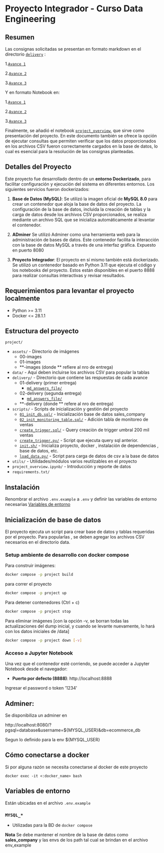 # Proyecto Integrador - Curso Data Engineering

## Resumen

Las consignas solicitadas se presentan en formato markdown en el directorio [`delivery`](./project/delivery/) :

1.[`Avance 1`](./project/delivery/01-first-delivery/project_answers_screenshots.md)

2.[`Avance 2`](./project/delivery/02-second-delivery/project_answers_screenshots.md)

3.[`Avance 3`](./project/delivery/03-third-delivery/)

Y en formato Notebook en:

1.[`Avance 1`](./project/1st_delivery.ipynb)

2.[`Avance 2`](./project/2nd_delivery.ipynb)

3.[`Avance 3`](./project/3rd_delivery.ipynb)


Finalmente, se añadió el notebook [`project_overview`](./project/project_overview.ipynb), que sirve como presentación del proyecto. En este documento también se ofrece la opción de ejecutar consultas que permiten verificar que los datos proporcionados en los archivos CSV fueron correctamente cargados en la base de datos, lo cual es esencial para la resolución de las consignas planteadas.

## Detalles del Proyecto

Este proyecto fue desarrollado dentro de un **entorno Dockerizado**, para facilitar configuración y ejecución del sistema en diferentes entornos. Los siguientes servicios fueron dockerizados:

1. **Base de Datos (MySQL)**: 
   Se utilizó la imagen oficial de **MySQL 8.0** para crear un contenedor que aloja la base de datos del proyecto. La configuración de la base de datos, incluida la creación de tablas y la carga de datos desde los archivos CSV proporcionados, se realiza mediante un archivo SQL que se inicializa automáticamente al levantar el contenedor.

2. **ADminer** Se utilizó Adminer como una herramienta web para la administración de bases de datos. Este contenedor facilita la interacción con la base de datos MySQL a través de una interfaz gráfica. Expuesto en puerto 8080

3. **Proyecto Integrador**:
El proyecto en sí mismo también está dockerizado. Se utilizó un contenedor basado en Python 3.11 que ejecuta el código y los notebooks del proyecto. Estos están disponibles en el puerto 8888 para realizar consultas interactivas y revisar  resultados.

## Requerimientos para levantar el proyecto localmente

- Python >= 3.11
- Docker <= 28.1.1

## Estructura del proyecto

`project/`
- `assets/` - Directorio de imágenes
   - 00-images
   - 01-images
   - **-images (donde ** refiere al nro de entrega)
 - `data/` - Aquí deben incluirse los archivos CSV para popular la tablas
 - `delivery/` - Directorio que contiene las respuestas de cada avance
   - 01-delivery (primer entrega)
      - [`md_answers_file/`](./project/delivery/01-first-delivery/project_answers_screenshots.md)
   - 02-delivery (segunda entrega)
      - [`md_answers_file/`](./project/delivery/02-second-delivery/project_answers_screenshots.md)
   - **-delivery (donde ** refere al nro de entrega)
 - `scripts/` - Scripts de inicialización y gestión del proyecto
   - [`01_init_db.sql/`](./project/scripts/01_init_db.sql) - Inicialización base de datos sales_company
   - [`02_init_monitoring_table.sql/`](./project/scripts/02_init_monitoring_table.sql) - Adición tabla de monitoreo de ventas
   - [`create_trigger.sql/`](./project/scripts/create_trigger.sql) - Query creaciòn de trigger umbral 200 mil ventas
   - [`create_trigger.py/`](./project/scripts/create_trigger.sql) - Script que ejecuta query sql anterior.
   - [`init.sh/`](./project/scripts/init.sh) - Inicializa proyecto, docker , instalación de dependencias , base de datos, etc.
   - [`load_data.py/`](./project/scripts/load_data.py) - Script para carga de datos de csv a la base de datos
 - `utils/` - Utilidades/módulos varios reutilzables en el proyecto
 - `project_overview.ipynb/` - Introducción y reporte de datos
 - `requirements.txt/` 


## Instalación

Renombrar el archivo `.env.example` a `.env` y definir las variables de entorno necesarias [Variables de entorno](#variables-de-entorno)


## Inicialización de base de datos 

El proyecto ejecuta un script para crear base de datos y tablas requeridas por el proyecto. Para popularlas , se deben agregar los archivos CSV necesarios en el directorio data.

### Setup ambiente de desarrollo con docker compose

Para construir imágenes:
```bash
docker compose -p project build
```

para correr el proyecto
```bash
docker compose -p project up
```

Para detener contenedores (Ctrl + c)
```bash
docker compose -p project stop
```

Para eliminar imágenes [con la opción -v, se borran todas las actualizaciones del dump inicial, y cuando se levante nuevamente, lo hará con los datos iniciales de /data]
```bash
docker compose -p project down [-v]
```

###  Acceso a Jupyter Notebook

Una vez que el contenedor esté corriendo, se puede acceder a Jupyter Notebook desde el navegador:

- **Puerto por defecto (8888)**: http://localhost:8888

Ingresar el password o token '1234'

## Adminer:

Se disponibiliza un adminer en 

http://localhost:8080/?pgsql=database&username=${MYSQL_USER}&db=ecommerce_db

Segun lo definido para la env ${MYSQL_USER} 

## Cómo conectarse a docker

Si por alguna razón se necesita conectarse al docker de este proyecto

``docker exec -it <:docker_name> bash``

## Variables de entorno

Están ubicadas en el archivo `.env.example`

### `MYSQL_*`
- Utilizadas para la BD de `docker compose`

**Nota** Se debe mantener el nombre de la base de datos como __sales_company__ y las envs de los path tal cual se brindan en el archivo env_example
